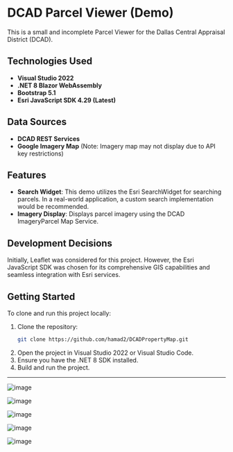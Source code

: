 # DCAD Parcel Viewer (Demo)

This is a small and incomplete Parcel Viewer for the Dallas Central Appraisal District (DCAD).

## Technologies Used

- **Visual Studio 2022**
- **.NET 8 Blazor WebAssembly**
- **Bootstrap 5.1**
- **Esri JavaScript SDK 4.29 (Latest)**

## Data Sources

- **DCAD REST Services**
- **Google Imagery Map** (Note: Imagery map may not display due to API key restrictions)

## Features

- **Search Widget**: This demo utilizes the Esri SearchWidget for searching parcels. In a real-world application, a custom search implementation would be recommended.
- **Imagery Display**: Displays parcel imagery using the DCAD ImageryParcel Map Service.

## Development Decisions

Initially, Leaflet was considered for this project. However, the Esri JavaScript SDK was chosen for its comprehensive GIS capabilities and seamless integration with Esri services.

## Getting Started

To clone and run this project locally:

1. Clone the repository:
    ```bash
    git clone https://github.com/hamad2/DCADPropertyMap.git
    ```
2. Open the project in Visual Studio 2022 or Visual Studio Code.
3. Ensure you have the .NET 8 SDK installed.
4. Build and run the project.

---



![image](https://github.com/hamad2/DCADPropertyMap/assets/4844929/b702c5d8-50e8-409e-ac9d-dcf24201de2e)


![image](https://github.com/hamad2/DCADPropertyMap/assets/4844929/cd7d2432-e24d-4047-9f90-201176ced3a6)


![image](https://github.com/hamad2/DCADPropertyMap/assets/4844929/19a9e09d-28bd-4f53-bb99-8666790859ac)


![image](https://github.com/hamad2/DCADPropertyMap/assets/4844929/05e92180-a690-40f7-b735-622c8c233598)

![image](https://github.com/hamad2/DCADPropertyMap/assets/4844929/e208fcaa-cab2-4d47-87d1-7de8fc6c00bd)







